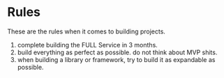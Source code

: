 # Rules

These are the rules when it comes to building projects.

1. complete building the FULL Service in 3 months.
2. build everything as perfect as possible. do not think about MVP shits.
3. when building a library or framework, try to build it as expandable as possible.

